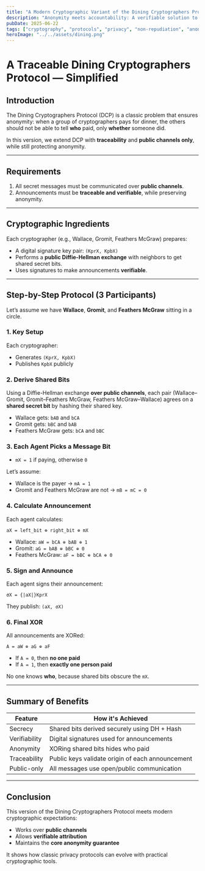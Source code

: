```yaml
---
title: "A Modern Cryptographic Variant of the Dining Cryptographers Protocol"
description: "Anonymity meets accountability: A verifiable solution to the Dining Cryptographers Problem using public-key cryptography."
pubDate: 2025-06-22
tags: ["cryptography", "protocols", "privacy", "non-repudiation", "anonymity"]
heroImage: "../../assets/dining.png"
---
```


# A Traceable Dining Cryptographers Protocol — Simplified

## Introduction

The Dining Cryptographers Protocol (DCP) is a classic problem that ensures anonymity: when a group of cryptographers pays for dinner, the others should not be able to tell **who** paid, only **whether** someone did.

In this version, we extend DCP with **traceability** and **public channels only**, while still protecting anonymity.

---

## Requirements

1. All secret messages must be communicated over **public channels**.
2. Announcements must be **traceable and verifiable**, while preserving anonymity.

---

## Cryptographic Ingredients

Each cryptographer (e.g., Wallace, Gromit, Feathers McGraw) prepares:

- A digital signature key pair: `(KprX, KpbX)`
- Performs a **public Diffie-Hellman exchange** with neighbors to get shared secret bits.
- Uses signatures to make announcements **verifiable**.

---

## Step-by-Step Protocol (3 Participants)

Let’s assume we have **Wallace**, **Gromit**, and **Feathers McGraw** sitting in a circle.

### 1. Key Setup

Each cryptographer:
- Generates `(KprX, KpbX)`
- Publishes `KpbX` publicly

### 2. Derive Shared Bits

Using a Diffie-Hellman exchange **over public channels**, each pair (Wallace–Gromit, Gromit–Feathers McGraw, Feathers McGraw–Wallace) agrees on a **shared secret bit** by hashing their shared key.

- Wallace gets: `bAB` and `bCA`
- Gromit gets: `bBC` and `bAB`
- Feathers McGraw gets: `bCA` and `bBC`

### 3. Each Agent Picks a Message Bit

- `mX = 1` if paying, otherwise `0`

Let’s assume:
- Wallace is the payer → `mA = 1`
- Gromit and Feathers McGraw are not → `mB = mC = 0`

### 4. Calculate Announcement

Each agent calculates:

```
aX = left_bit ⊕ right_bit ⊕ mX
```

- Wallace: `aW = bCA ⊕ bAB ⊕ 1`
- Gromit: `aG = bAB ⊕ bBC ⊕ 0`
- Feathers McGraw: `aF = bBC ⊕ bCA ⊕ 0`

### 5. Sign and Announce

Each agent signs their announcement:

```
σX = {|aX|}KprX
```

They publish: `(aX, σX)`

### 6. Final XOR

All announcements are XORed:

```
A = aW ⊕ aG ⊕ aF
```

- If `A = 0`, then **no one paid**
- If `A = 1`, then **exactly one person paid**

No one knows **who**, because shared bits obscure the `mX`.


---

## Summary of Benefits

| Feature        | How it's Achieved                                  |
|----------------|----------------------------------------------------|
| Secrecy        | Shared bits derived securely using DH + Hash       |
| Verifiability  | Digital signatures used for announcements          |
| Anonymity      | XORing shared bits hides who paid                  |
| Traceability   | Public keys validate origin of each announcement   |
| Public-only    | All messages use open/public communication         |

---

## Conclusion

This version of the Dining Cryptographers Protocol meets modern cryptographic expectations:
- Works over **public channels**
- Allows **verifiable attribution**
- Maintains the **core anonymity guarantee**

It shows how classic privacy protocols can evolve with practical cryptographic tools.